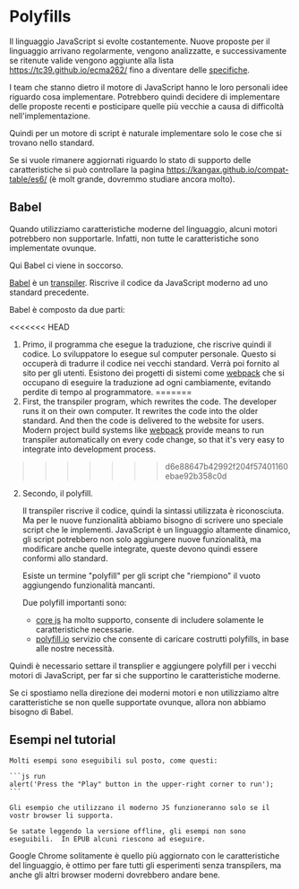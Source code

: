 
# Polyfills

Il linguaggio JavaScript si evolte costantemente. Nuove proposte per il linguaggio arrivano regolarmente, vengono analizzatte, e successivamente se ritenute valide vengono aggiunte alla lista <https://tc39.github.io/ecma262/> fino a diventare delle [specifiche](http://www.ecma-international.org/publications/standards/Ecma-262.htm).

I team che stanno dietro il motore di JavaScript hanno le loro personali idee riguardo cosa implementare. Potrebbero quindi decidere di implementare delle proposte recenti e posticipare quelle più vecchie a causa di difficoltà nell'implementazione.

Quindi per un motore di script è naturale implementare solo le cose che si trovano nello standard.

Se si vuole rimanere aggiornati riguardo lo stato di supporto delle caratteristiche si può controllare la pagina <https://kangax.github.io/compat-table/es6/> (è molt grande, dovremmo studiare ancora molto).

## Babel

Quando utilizziamo caratteristiche moderne del linguaggio, alcuni motori potrebbero non supportarle. Infatti, non tutte le caratteristiche sono implementate ovunque.

Qui Babel ci viene in soccorso.

[Babel](https://babeljs.io) è un [transpiler](https://en.wikipedia.org/wiki/Source-to-source_compiler). Riscrive il codice da JavaScript moderno ad uno standard precedente.

Babel è composto da due parti:

<<<<<<< HEAD
1. Primo, il programma che esegue la traduzione, che riscrive quindi il codice. Lo sviluppatore lo esegue sul computer personale. Questo si occuperà di tradurre il codice nei vecchi standard. Verrà poi fornito al sito per gli utenti. Esistono dei progetti di sistemi come [webpack](http://webpack.github.io/) che si occupano di eseguire la traduzione ad ogni cambiamente, evitando perdite di tempo al programmatore.
=======
1. First, the transpiler program, which rewrites the code. The developer runs it on their own computer. It rewrites the code into the older standard. And then the code is delivered to the website for users. Modern project build systems like [webpack](http://webpack.github.io/) provide means to run transpiler automatically on every code change, so that it's very easy to integrate into development process.
>>>>>>> d6e88647b42992f204f57401160ebae92b358c0d

2. Secondo, il polyfill.

    Il transpiler riscrive il codice, quindi la sintassi utilizzata è riconosciuta. Ma per le nuove funzionalità abbiamo bisogno di scrivere uno speciale script che le implementi. JavaScript è un linguaggio altamente dinamico, gli script potrebbero non solo aggiungere nuove funzionalità, ma modificare anche quelle integrate, queste devono quindi essere conformi allo standard.

    Esiste un termine "polyfill" per gli script che "riempiono" il vuoto aggiungendo funzionalità mancanti.

    Due polyfill importanti sono:
    - [core js](https://github.com/zloirock/core-js) ha molto supporto, consente di includere solamente le caratteristiche necessarie.
    - [polyfill.io](http://polyfill.io) servizio che consente di caricare costrutti polyfills, in base alle nostre necessità.

Quindi è necessario settare il transplier e aggiungere polyfill per i vecchi motori di JavaScript, per far si che supportino le caratteristiche moderne.

Se ci spostiamo nella direzione dei moderni motori e non utilizziamo altre caratteristiche se non quelle supportate ovunque, allora non abbiamo bisogno di Babel.

## Esempi nel tutorial


````online
Molti esempi sono eseguibili sul posto, come questi:

```js run
alert('Press the "Play" button in the upper-right corner to run');
```

Gli esempio che utilizzano il moderno JS funzioneranno solo se il vostr browser li supporta.
````

```offline
Se satate leggendo la versione offline, gli esempi non sono eseguibili.  In EPUB alcuni riescono ad eseguire.
```

Google Chrome solitamente è quello più aggiornato con le caratteristiche del linguaggio, è ottimo per fare tutti gli esperimenti senza transpilers, ma anche gli altri browser moderni dovrebbero andare bene.
